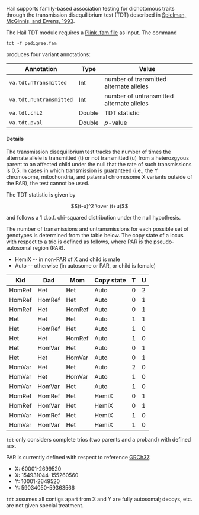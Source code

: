 <div class="cmdhead"></div>

<div class="description"></div>

<div class="synopsis"></div>

<div class="options"></div>

<div class="cmdsubsection">

Hail supports family-based association testing for dichotomous traits through the transmission disequilibrium test (TDT) described in [Spielman, McGinnis, and Ewens, 1993](http://www.ncbi.nlm.nih.gov/pubmed/8447318).

The Hail TDT module requires a [Plink .fam file](https://www.cog-genomics.org/plink2/formats#fam) as input.  The command
```
tdt -f pedigree.fam
```
produces four variant annotations:

Annotation | Type | Value
---|---|---
`va.tdt.nTransmitted` | Int | number of transmitted alternate alleles
`va.tdt.nUntransmitted` | Int | number of untransmitted alternate alleles
`va.tdt.chi2` | Double | TDT statistic
`va.tdt.pval` | Double | $p$-value

#### Details
The transmission disequilibrium test tracks the number of times the alternate allele is transmitted (t) or not transmitted (u) from a heterozgyous parent to an affected child under the null that the rate of such transmissions is $0.5$.  In cases in which transmission is guaranteed (i.e., the Y chromosome, mitochondria, and paternal chromosome X variants outside of the PAR), the test cannot be used.

The TDT statistic is given by

$$(t-u)^2 \over (t+u)$$

and follows a 1 d.o.f. chi-squared distribution under the null hypothesis.


The number of transmissions and untransmissions for each possible set of genotypes is determined from the table below.  The copy state of a locus with respect to a trio is defined as follows, where PAR is the pseudo-autosomal region (PAR).

- HemiX -- in non-PAR of X and child is male
- Auto -- otherwise (in autosome or PAR, or child is female)

Kid | Dad | Mom | Copy state | T | U
---|---|---|---|---|---
HomRef | Het | Het | Auto | 0 | 2
HomRef | HomRef | Het | Auto | 0 | 1
HomRef | Het | HomRef | Auto | 0 | 1
Het | Het | Het | Auto | 1 | 1
Het | HomRef | Het | Auto | 1 | 0
Het | Het | HomRef | Auto | 1 | 0
Het | HomVar | Het | Auto | 0 | 1
Het | Het | HomVar | Auto | 0 | 1
HomVar | Het | Het | Auto | 2 | 0
HomVar | Het | HomVar | Auto | 1 | 0
HomVar | HomVar | Het | Auto | 1 | 0
HomRef | HomRef | Het | HemiX | 0 | 1
HomRef | HomVar | Het | HemiX | 0 | 1
HomVar | HomRef | Het | HemiX | 1 | 0
HomVar | HomVar | Het | HemiX | 1 | 0

`tdt` only considers complete trios (two parents and a proband) with defined sex.

PAR is currently defined with respect to reference [GRCh37](http://www.ncbi.nlm.nih.gov/projects/genome/assembly/grc/human/):

- X: 60001-2699520
- X: 154931044-155260560
- Y: 10001-2649520
- Y: 59034050-59363566

`tdt` assumes all contigs apart from X and Y are fully autosomal; decoys, etc. are not given special treatment.

